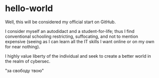 # hello-world

Well, this will be considered my official start on GitHub.

I consider myself an autodidact and a student-for-life; thus I find conventional schooling restricting, suffocating, and not to mention expensive (seeing as I can learn all the IT skills I want online or on my own for near nothing).

I highly value liberty of the individual and seek to create a better world in the realm of cybersec.

"за свободу твою"
